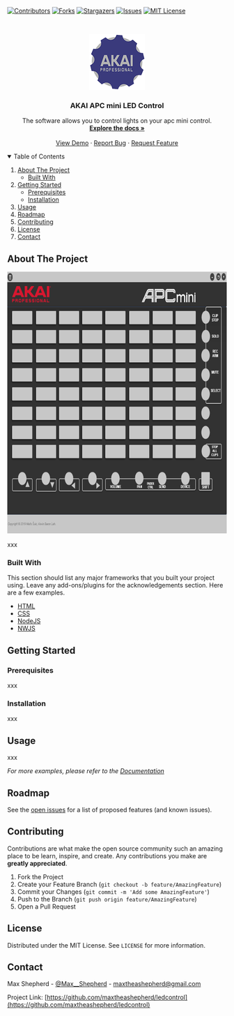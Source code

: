 <!--
*** Thanks for checking out the Best-README-Template. If you have a suggestion
*** that would make this better, please fork the repo and create a pull request
*** or simply open an issue with the tag "enhancement".
*** Thanks again! Now go create something AMAZING! :D
-->



<!-- PROJECT SHIELDS -->
<!--
*** I'm using markdown "reference style" links for readability.
*** Reference links are enclosed in brackets [ ] instead of parentheses ( ).
*** See the bottom of this document for the declaration of the reference variables
*** for contributors-url, forks-url, etc. This is an optional, concise syntax you may use.
*** https://www.markdownguide.org/basic-syntax/#reference-style-links
-->
[![Contributors][contributors-shield]][contributors-url]
[![Forks][forks-shield]][forks-url]
[![Stargazers][stars-shield]][stars-url]
[![Issues][issues-shield]][issues-url]
[![MIT License][license-shield]][license-url]




<!-- PROJECT LOGO -->
<br />
<p align="center">
  <a href="https://github.com/maxtheashepherd/ledcontrol">
    <img src="icon/128x128.png" alt="Logo" width="128" height="128">
  </a>

  <h3 align="center">AKAI APC mini LED Control</h3>

  <p align="center">
    The software allows you to control lights on your apc mini control.
    <br />
    <a href="https://github.com/maxtheashepherd/ledcontrol"><strong>Explore the docs »</strong></a>
    <br />
    <br />
    <a href="https://github.com/maxtheashepherd/ledcontrol">View Demo</a>
    ·
    <a href="https://github.com/maxtheashepherd/ledcontrol/issues">Report Bug</a>
    ·
    <a href="https://github.com/maxtheashepherd/ledcontrol/issues">Request Feature</a>
  </p>
</p>


<!-- TABLE OF CONTENTS -->
<details open="open">
  <summary>Table of Contents</summary>
  <ol>
    <li>
      <a href="#about-the-project">About The Project</a>
      <ul>
        <li><a href="#built-with">Built With</a></li>
      </ul>
    </li>
    <li>
      <a href="#getting-started">Getting Started</a>
      <ul>
        <li><a href="#prerequisites">Prerequisites</a></li>
        <li><a href="#installation">Installation</a></li>
      </ul>
    </li>
    <li><a href="#usage">Usage</a></li>
    <li><a href="#roadmap">Roadmap</a></li>
    <li><a href="#contributing">Contributing</a></li>
    <li><a href="#license">License</a></li>
    <li><a href="#contact">Contact</a></li>
  
  </ol>
</details>

<!-- ABOUT THE PROJECT -->
## About The Project

 <p align="center">
  <a href="https://github.com/maxtheashepherd/ledcontrol">
    <img src="icon/slika.png" alt="Logo" width="800" height="600" >
  </a>
</p>

xxx

### Built With

This section should list any major frameworks that you built your project using. Leave any add-ons/plugins for the acknowledgements section. Here are a few examples.
* [HTML]()
* [CSS]()
* [NodeJS](https://nodejs.org/en/)
* [NWJS](https://nwjs.io/)

<!-- GETTING STARTED -->
## Getting Started



### Prerequisites
xxx


### Installation
xxx

<!-- USAGE EXAMPLES -->
## Usage
xxx

_For more examples, please refer to the [Documentation](https://github.com/maxtheashepherd/ledcontrol)_


<!-- ROADMAP -->
## Roadmap

See the [open issues](https://github.com/maxtheashepherd/ledcontro/issues) for a list of proposed features (and known issues).



<!-- CONTRIBUTING -->
## Contributing

Contributions are what make the open source community such an amazing place to be learn, inspire, and create. Any contributions you make are **greatly appreciated**.

1. Fork the Project
2. Create your Feature Branch (`git checkout -b feature/AmazingFeature`)
3. Commit your Changes (`git commit -m 'Add some AmazingFeature'`)
4. Push to the Branch (`git push origin feature/AmazingFeature`)
5. Open a Pull Request


<!-- LICENSE -->
## License

Distributed under the MIT License. See `LICENSE` for more information.



<!-- CONTACT -->
## Contact

Max Shepherd - [@Max__Shepherd](https://twitter.com/Max__Shepherd) - maxtheashepherd@gmail.com

Project Link: [https://github.com/maxtheashepherd/ledcontrol](https://github.com/maxtheashepherd/ledcontrol)



<!-- MARKDOWN LINKS & IMAGES -->
<!-- https://www.markdownguide.org/basic-syntax/#reference-style-links -->
[product-screenshot]:https://github.com/maxtheashepherd/ledcontrol/icons/slika.png
[contributors-shield]: https://img.shields.io/github/contributors/maxtheashepherd/ledcontrol.svg?style=for-the-badge
[contributors-url]: https://github.com/maxtheashepherd/ledcontrol/graphs/contributors
[forks-shield]: https://img.shields.io/github/forks/maxtheashepherd/ledcontrol.svg?style=for-the-badge
[forks-url]: https://github.com/maxtheashepherd/ledcontrol/network/members
[stars-shield]: https://img.shields.io/github/stars/maxtheashepherd/ledcontrol.svg?style=for-the-badge
[stars-url]: https://github.com/maxtheashepherd/ledcontrol/stargazers
[issues-shield]: https://img.shields.io/github/issues/maxtheashepherd/ledcontrol.svg?style=for-the-badge
[issues-url]: https://github.com/maxtheashepherd/ledcontrol/issues
[license-shield]: https://img.shields.io/github/license/maxtheashepherd/ledcontrol.svg?style=for-the-badge
[license-url]: https://github.com/maxtheashepherd/ledcontrol/blob/master/LICENSE.txt
[linkedin-shield]: https://img.shields.io/badge/-LinkedIn-black.svg?style=for-the-badge&logo=linkedin&colorB=555

